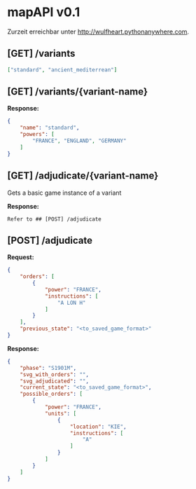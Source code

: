 # mapAPI v0.1

Zurzeit erreichbar unter http://wulfheart.pythonanywhere.com.

## [GET] /variants

```json
["standard", "ancient_mediterrean"]
```


## [GET] /variants/{variant-name}

**Response:** 
```json
{
    "name": "standard",
    "powers": [
        "FRANCE", "ENGLAND", "GERMANY"
    ] 
}

```

## [GET] /adjudicate/{variant-name}

Gets a basic game instance of a variant

**Response:**

```
Refer to ## [POST] /adjudicate
```

## [POST] /adjudicate

**Request:** 

```json
{
    "orders": [
        {
            "power": "FRANCE",
            "instructions": [
                "A LON H"
            ]
        }
    ],
    "previous_state": "<to_saved_game_format>"
}
```

**Response:** 

```json
{
    "phase": "S1901M",
    "svg_with_orders": "",
    "svg_adjudicated": "",
    "current_state": "<to_saved_game_format>",
    "possible_orders": [
        {
            "power": "FRANCE",
            "units": [
                {
                    "location": "KIE",
                    "instructions": [
                        "A"
                    ]
                }
            ]
        }
    ]
}
```
